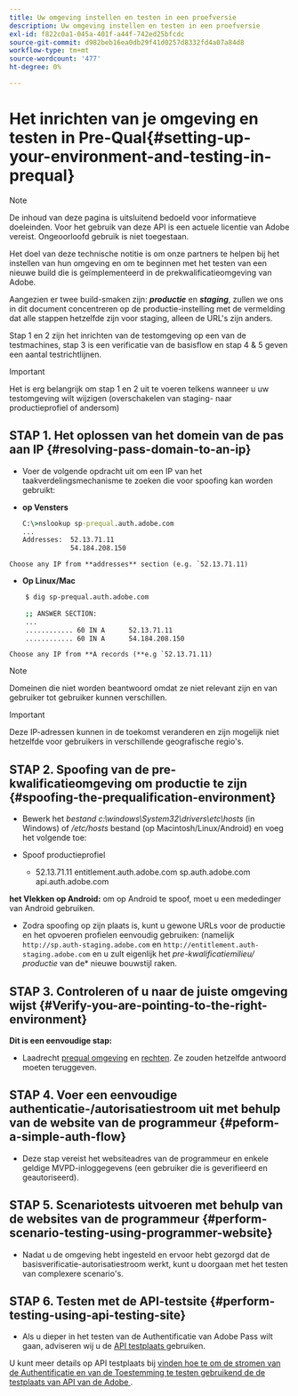 ```yaml
---
title: Uw omgeving instellen en testen in een proefversie
description: Uw omgeving instellen en testen in een proefversie
exl-id: f822c0a1-045a-401f-a44f-742ed25bfcdc
source-git-commit: d982beb16ea0db29f41d0257d8332fd4a07a84d8
workflow-type: tm+mt
source-wordcount: '477'
ht-degree: 0%

---
```


# Het inrichten van je omgeving en testen in Pre-Qual{#setting-up-your-environment-and-testing-in-prequal}

>[!NOTE]
>
>De inhoud van deze pagina is uitsluitend bedoeld voor informatieve doeleinden. Voor het gebruik van deze API is een actuele licentie van Adobe vereist. Ongeoorloofd gebruik is niet toegestaan.

Het doel van deze technische notitie is om onze partners te helpen bij het instellen van hun omgeving en om te beginnen met het testen van een nieuwe build die is geïmplementeerd in de prekwalificatieomgeving van Adobe.

Aangezien er twee build-smaken zijn: ***productie*** en ***staging***, zullen we ons in dit document concentreren op de productie-instelling met de vermelding dat alle stappen hetzelfde zijn voor staging, alleen de URL&#39;s zijn anders.

Stap 1 en 2 zijn het inrichten van de testomgeving op een van de testmachines, stap 3 is een verificatie van de basisflow en stap 4 &amp; 5 geven een aantal testrichtlijnen.

>[!IMPORTANT]
>
> Het is erg belangrijk om stap 1 en 2 uit te voeren telkens wanneer u uw testomgeving wilt wijzigen (overschakelen van staging- naar productieprofiel of andersom)


## STAP 1. Het oplossen van het domein van de pas aan IP {#resolving-pass-domain-to-an-ip}

* Voer de volgende opdracht uit om een IP van het taakverdelingsmechanisme te zoeken die voor spoofing kan worden gebruikt:

* **op Vensters**

  ```cmd
  C:\>nslookup sp-prequal.auth.adobe.com
  ...
  Addresses:  52.13.71.11
              54.184.208.150
  ```

```Choose any IP from **addresses** section (e.g. `52.13.71.11)```

* **Op Linux/Mac**

```sh
    $ dig sp-prequal.auth.adobe.com
    
    ;; ANSWER SECTION:
    ...
    ............ 60 IN A      52.13.71.11
    ............ 60 IN A      54.184.208.150
```

```Choose any IP from **A records (**e.g `52.13.71.11)```

>[!NOTE]
>
>Domeinen die niet worden beantwoord omdat ze niet relevant zijn en van gebruiker tot gebruiker kunnen verschillen.

>[!IMPORTANT]
>
> Deze IP-adressen kunnen in de toekomst veranderen en zijn mogelijk niet hetzelfde voor gebruikers in verschillende geografische regio&#39;s.


## STAP 2.  Spoofing van de pre-kwalificatieomgeving om productie te zijn {#spoofing-the-prequalification-environment}

* Bewerk het *bestand c:\\windows\\System32\\drivers\\etc\\hosts* (in Windows) of */etc/hosts* bestand (op Macintosh/Linux/Android) en voeg het volgende toe:

* Spoof productieprofiel
   * 52.13.71.11 entitlement.auth.adobe.com sp.auth.adobe.com api.auth.adobe.com

**het Vlekken op Android:** om op Android te spoof, moet u een mededinger van Android gebruiken.

* Zodra spoofing op zijn plaats is, kunt u gewone URLs voor de productie en het opvoeren profielen eenvoudig gebruiken: (namelijk `http://sp.auth-staging.adobe.com` en `http://entitlement.auth-staging.adobe.com` en u zult eigenlijk het *pre-kwalificatiemilieu/ productie* van de* nieuwe bouwstijl raken.


## STAP 3.  Controleren of u naar de juiste omgeving wijst {#Verify-you-are-pointing-to-the-right-environment}

**Dit is een eenvoudige stap:**

* Laadrecht [prequal omgeving](https://entitlement-prequal.auth.adobe.com/environment.html) en [rechten](https://entitlement.auth.adobe.com/environment.html). Ze zouden hetzelfde antwoord moeten teruggeven.


## STAP 4.  Voer een eenvoudige authenticatie-/autorisatiestroom uit met behulp van de website van de programmeur {#peform-a-simple-auth-flow}

* Deze stap vereist het websiteadres van de programmeur en enkele geldige MVPD-inloggegevens (een gebruiker die is geverifieerd en geautoriseerd).

## STAP 5.  Scenariotests uitvoeren met behulp van de websites van de programmeur {#perform-scenario-testing-using-programmer-website}

* Nadat u de omgeving hebt ingesteld en ervoor hebt gezorgd dat de basisverificatie-autorisatiestroom werkt, kunt u doorgaan met het testen van complexere scenario&#39;s.


## STAP 6.  Testen met de API-testsite {#perform-testing-using-api-testing-site}

* Als u dieper in het testen van de Authentificatie van Adobe Pass wilt gaan, adviseren wij u de [ API testplaats ](http://entitlement-prequal.auth.adobe.com/apitest/api.html) gebruiken.

U kunt meer details op API testplaats bij [ vinden hoe te om de stromen van de Authentificatie en van de Toestemming te testen gebruikend de de testplaats van API van de Adobe ](/help/authentication/notes-technical/test-authn-authz-flows-using-adobes-api-test-site.md).
